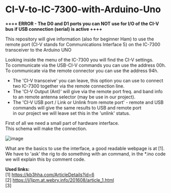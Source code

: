 # CI-V-to-IC-7300-with-Arduino-Uno

<b> ++++ ERROR - The D0 and D1 ports you can NOT use for I/O of the CI-V bus if USB connection (serial) is active ++++ </b><br>

This repository will give information (also for beginner Ham) to use the remote port (CI-V stands for Communications Interface 5) on the IC-7300 transceiver to the Arduino UNO

Looking inside the menu of the IC-7300 you will find the CI-V settings.<br>
To communicate via the USB-CI-V commands you can use the address 00h.<br>
To communicate via the remote connector you can use the address 94h.<br>
* The 'CI-V transceive' you can leave, this option you can use to connect two IC-7300 together via the remote connection line.<br>
* The 'CI-V Output (Ant)' will give via the remote port freq. and band info to an remote antenna selector (may be use in our project).<br> 
* The 'CI-V USB port / Link or Unlink from remote port' - remote and USB commands will give the same results to USB and remote port <br>
  in our project we will leave set this in the 'unlink' status.<p>
  
First of all we need a small part of hardware interface.<br>
This schema will make the connection.

![image](https://user-images.githubusercontent.com/4719917/152031094-1e2d6582-1b1d-4ea0-bbf7-215b35c92879.png)

What are the basics to use the interface, a good readable webpage is at [1].<br>
We have to 'ask' the rig to do something with an command, in the *.ino code we will explain this by comment code.<p>
  
<b>Used links:</b><br>
  [1] https://kb3hha.com/ArticleDetails?id=6 <br>
  [2] https://jj1jpm.at.webry.info/201608/article_1.html<br>
  [3]


  



